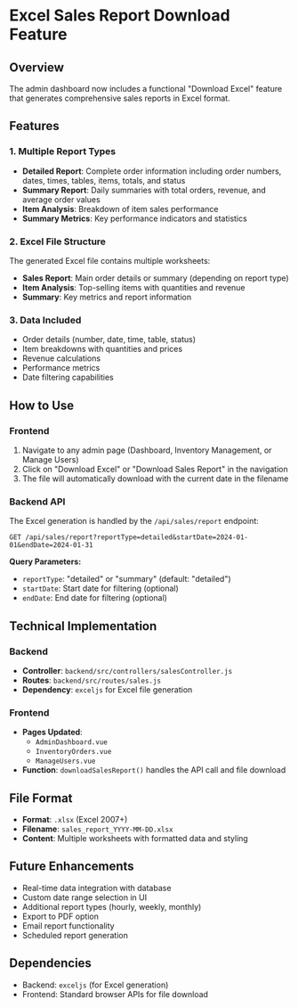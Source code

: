 # Excel Sales Report Download Feature

## Overview
The admin dashboard now includes a functional "Download Excel" feature that generates comprehensive sales reports in Excel format.

## Features

### 1. Multiple Report Types
- **Detailed Report**: Complete order information including order numbers, dates, times, tables, items, totals, and status
- **Summary Report**: Daily summaries with total orders, revenue, and average order values
- **Item Analysis**: Breakdown of item sales performance
- **Summary Metrics**: Key performance indicators and statistics

### 2. Excel File Structure
The generated Excel file contains multiple worksheets:
- **Sales Report**: Main order details or summary (depending on report type)
- **Item Analysis**: Top-selling items with quantities and revenue
- **Summary**: Key metrics and report information

### 3. Data Included
- Order details (number, date, time, table, status)
- Item breakdowns with quantities and prices
- Revenue calculations
- Performance metrics
- Date filtering capabilities

## How to Use

### Frontend
1. Navigate to any admin page (Dashboard, Inventory Management, or Manage Users)
2. Click on "Download Excel" or "Download Sales Report" in the navigation
3. The file will automatically download with the current date in the filename

### Backend API
The Excel generation is handled by the `/api/sales/report` endpoint:

```
GET /api/sales/report?reportType=detailed&startDate=2024-01-01&endDate=2024-01-31
```

**Query Parameters:**
- `reportType`: "detailed" or "summary" (default: "detailed")
- `startDate`: Start date for filtering (optional)
- `endDate`: End date for filtering (optional)

## Technical Implementation

### Backend
- **Controller**: `backend/src/controllers/salesController.js`
- **Routes**: `backend/src/routes/sales.js`
- **Dependency**: `exceljs` for Excel file generation

### Frontend
- **Pages Updated**: 
  - `AdminDashboard.vue`
  - `InventoryOrders.vue` 
  - `ManageUsers.vue`
- **Function**: `downloadSalesReport()` handles the API call and file download

## File Format
- **Format**: `.xlsx` (Excel 2007+)
- **Filename**: `sales_report_YYYY-MM-DD.xlsx`
- **Content**: Multiple worksheets with formatted data and styling

## Future Enhancements
- Real-time data integration with database
- Custom date range selection in UI
- Additional report types (hourly, weekly, monthly)
- Export to PDF option
- Email report functionality
- Scheduled report generation

## Dependencies
- Backend: `exceljs` (for Excel generation)
- Frontend: Standard browser APIs for file download 
